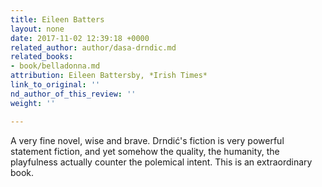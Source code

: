```yaml
---
title: Eileen Batters
layout: none
date: 2017-11-02 12:39:18 +0000
related_author: author/dasa-drndic.md
related_books:
- book/belladonna.md
attribution: Eileen Battersby, *Irish Times*
link_to_original: ''
nd_author_of_this_review: ''
weight: ''

---
```

A very fine novel, wise and brave. Drndić's fiction is very powerful statement fiction, and yet somehow the quality, the humanity, the playfulness actually counter the polemical intent. This is an extraordinary book.

